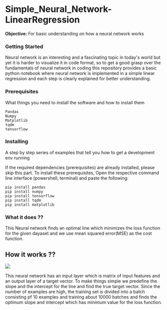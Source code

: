 # Simple_Neural_Network-LinearRegression 
<b>Objective: </b>For basic understanding on how a neural network works 

### Getting Started

Neural network is an interesting and a fascinating topic in today's world but yet it is harder to visualize it in code format, so to get a good grasp over the fundamentals of neural network in coding this repository provides a basic python notebook where neural network is implemented in a simple linear regression and each step is clearly explained for better understanding.

### Prerequisites

What things you need to install the software and how to install them

```
Pandas
Numpy
Matplotlib
tqdm
tensorflow
```

### Installing

A step by step series of examples that tell you how to get a development env running

If the required dependencies (prerequisites) are already installed, please skip this part.
To install these prerequisites, Open the respective command line interface (powershell, terminal) and paste the following:

```
pip install pandas
pip install numpy
pip install tensorflow
pip install tqdm
pip install matplotlib

```
### What it does ??
This Neural network finds an optimal line which minimizes the loss function for the given dayaset and we use mean squared error(MSE) as the cost function.

## How it works ??
![](https://www.cc.gatech.edu/~san37/img/dl/perceptron.jpg)

This neural network has an input layer which is matrix of input features and an output layer of a target vector. To make things simple we predefine the slope and the intercept for the line and find the true target vector. Since the number of examples are high, the training set is divided into a batch consisting pf 10 examples and training about 10000 batches and finds the optimum slope and intercept which has minimum  value for the loss function.
